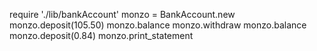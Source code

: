 require './lib/bankAccount'
monzo = BankAccount.new
monzo.deposit(105.50)
monzo.balance
monzo.withdraw
monzo.balance
monzo.deposit(0.84)
monzo.print_statement
